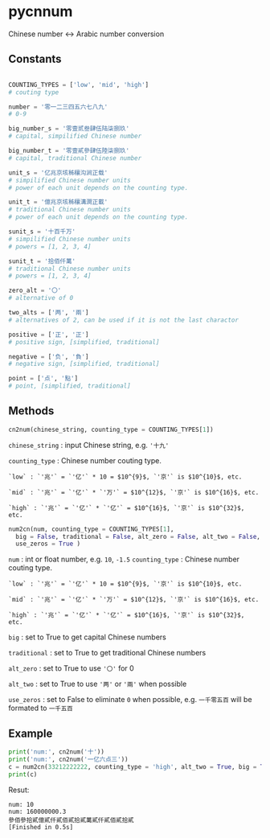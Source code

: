 # pycnnum

Chinese number &lt;-> Arabic number conversion

## Constants

```python

COUNTING_TYPES = ['low', 'mid', 'high']
# couting type

number = '零一二三四五六七八九'
# 0-9

big_number_s = '零壹贰叁肆伍陆柒捌玖'
# capital, simpilified Chinese number

big_number_t = '零壹貳參肆伍陸柒捌玖'
# capital, traditional Chinese number

unit_s = '亿兆京垓秭穰沟涧正载'
# simpilified Chinese number units
# power of each unit depends on the counting type.

unit_t = '億兆京垓秭穰溝澗正載'
# traditional Chinese number units
# power of each unit depends on the counting type.

sunit_s = '十百千万'
# simpilified Chinese number units
# powers = [1, 2, 3, 4]

sunit_t = '拾佰仟萬'
# traditional Chinese number units
# powers = [1, 2, 3, 4]

zero_alt = '〇'
# alternative of 0

two_alts = ['两', '兩']
# alternatives of 2, can be used if it is not the last charactor

positive = ['正', '正']
# positive sign, [simplified, traditional]

negative = ['负', '負']
# negative sign, [simplified, traditional]

point = ['点', '點']
# point, [simplified, traditional]
```

## Methods

```python
cn2num(chinese_string, counting_type = COUNTING_TYPES[1])
```

  `chinese_string` : input Chinese string, e.g. `'十九'`
  
  `counting_type` : Chinese number couting type.
  
    `low` : `'兆'` = `'亿'` * 10 = $10^{9}$, `'京'` is $10^{10}$, etc.
    
    `mid` : `'兆'` = `'亿'` * `'万'` = $10^{12}$, `'京'` is $10^{16}$, etc.
    
    `high` : `'兆'` = `'亿'` * `'亿'` = $10^{16}$, `'京'` is $10^{32}$, etc.

```python
num2cn(num, counting_type = COUNTING_TYPES[1],
  big = False, traditional = False, alt_zero = False, alt_two = False,
  use_zeros = True )
```

  `num` : int or float number, e.g. `10`, `-1.5`
  `counting_type` : Chinese number couting type.
  
    `low` : `'兆'` = `'亿'` * 10 = $10^{9}$, `'京'` is $10^{10}$, etc.
    
    `mid` : `'兆'` = `'亿'` * `'万'` = $10^{12}$, `'京'` is $10^{16}$, etc.
    
    `high` : `'兆'` = `'亿'` * `'亿'` = $10^{16}$, `'京'` is $10^{32}$, etc.

  `big` : set to True to get capital Chinese numbers
  
  `traditional` : set to True to get traditional Chinese numbers 
  
  `alt_zero` : set to True to use `'〇'` for 0
  
  `alt_two` : set to True to use `'两'` or `'兩'` when possible
  
  `use_zeros` : set to False to eliminate `0` when possible, e.g. `一千零五百` will be formated to `一千五百`

## Example
```python
print('num:', cn2num('十'))
print('num:', cn2num('一亿六点三'))
c = num2cn(33212222222, counting_type = 'high', alt_two = True, big = True, traditional= True)
print(c)
```

Resut:

```
num: 10
num: 160000000.3
參佰參拾貳億貳仟貳佰貳拾貳萬貳仟貳佰貳拾貳
[Finished in 0.5s]
```
